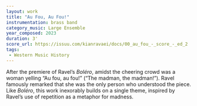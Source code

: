 ```yaml
---
layout: work
title: "Au Fou, Au Fou!"
instrumentation: brass band
category_music: Large Ensemble
year_composed: 2023
duration: 3'
score_url: https://issuu.com/kianravaei/docs/00_au_fou_-_score_-_ed_2
tags:
 - Western Music History
---
```


After the premiere of Ravel’s _Boléro_, amidst the cheering crowd was a woman yelling “Au fou, au fou!” (“The madman, the madman!”). Ravel famously remarked that she was the only person who understood the piece. Like _Boléro_, this work inexorably builds on a single theme, inspired by Ravel’s use of repetition as a metaphor for madness.